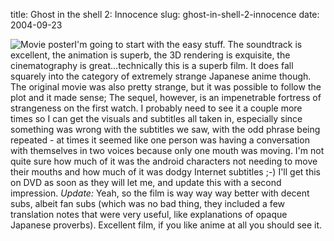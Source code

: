 title: Ghost in the shell 2: Innocence
slug: ghost-in-shell-2-innocence
date: 2004-09-23


![Movie poster]("http://ia.imdb.com/media/imdb/01/I/48/43/48m.jpg)I'm going to start with the easy stuff. The soundtrack is excellent, the animation is superb, the 3D rendering is exquisite, the cinematography is great...technically this is a superb film. It does fall squarely into the category of extremely strange Japanese anime though. The original movie was also pretty strange, but it was possible to follow the plot and it made sense; The sequel, however, is an impenetrable fortress of strangeness on the first watch. I probably need to see it a couple more times so I can get the visuals and subtitles all taken in, especially since something was wrong with the subtitles we saw, with the odd phrase being repeated - at times it seemed like one person was having a conversation with themselves in two voices because only one mouth was moving. I'm not quite sure how much of it was the android characters not needing to move their mouths and how much of it was dodgy Internet subtitles ;-)
I'll get this on DVD as soon as they will let me, and update this with a second impression.
*Update:* Yeah, so the film is way way way better with decent subs, albeit fan subs (which was no bad thing, they included a few translation notes that were very useful, like explanations of opaque Japanese proverbs). Excellent film, if you like anime at all you should see it.
